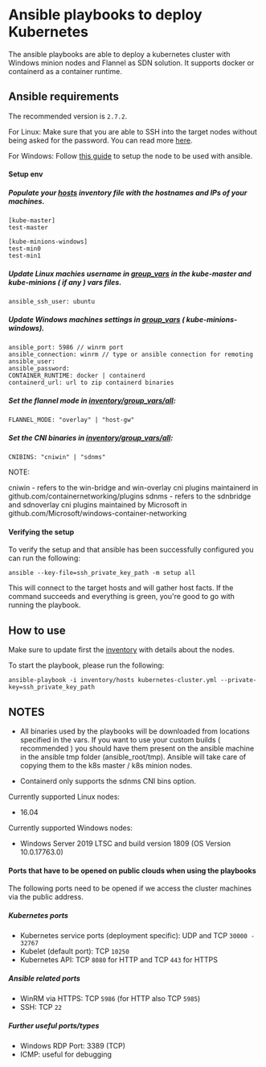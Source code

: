 # Ansible playbooks to deploy Kubernetes

The ansible playbooks are able to deploy a kubernetes cluster with
Windows minion nodes and Flannel as SDN solution.
It supports docker or containerd as a container runtime.

## Ansible requirements

The recommended version is `2.7.2`.

For Linux: Make sure that you are able to SSH into the target nodes without being
asked for the password. You can read more [here](http://docs.ansible.com/ansible/latest/user_guide/intro_getting_started.html).

For Windows: Follow [this guide](https://docs.ansible.com/ansible/devel/user_guide/windows_setup.html)
to setup the node to be used with ansible.

#### Setup env

##### Populate your [hosts](/inventory/hosts) inventory file with the hostnames and IPs of your machines.

```
[kube-master]
test-master

[kube-minions-windows]
test-min0
test-min1

```

##### Update Linux machies username in [group_vars](/inventory/group_vars) in the kube-master and kube-minions ( if any ) vars files.

```
ansible_ssh_user: ubuntu
```

##### Update Windows machines settings in  [group_vars](/inventory/group_vars) ( kube-minions-windows).

```
ansible_port: 5986 // winrm port
ansible_connection: winrm // type or ansible connection for remoting
ansible_user: 
ansible_password:
CONTAINER_RUNTIME: docker | containerd 
containerd_url: url to zip containerd binaries
```

##### Set the flannel mode in [inventory/group_vars/all](/inventory/group_vars/all):

```
FLANNEL_MODE: "overlay" | "host-gw"
```

##### Set the CNI binaries in [inventory/group_vars/all](/inventory/group_vars/all):

```
CNIBINS: "cniwin" | "sdnms"
```

NOTE: 

cniwin - refers to the win-bridge and win-overlay cni plugins maintainerd in github.com/containernetworking/plugins
sdnms  - refers to the sdnbridge and sdnoverlay cni plugins maintained by Microsoft in github.com/Microsoft/windows-container-networking

#### Verifying the setup

To verify the setup and that ansible has been successfully configured you can run the following:

```
ansible --key-file=ssh_private_key_path -m setup all
```

This will connect to the target hosts and will gather host facts.
If the command succeeds and everything is green, you're good to go with running the playbook.

## How to use

Make sure to update first the [inventory](/contrib/inventory) with
details about the nodes.

To start the playbook, please run the following:
```
ansible-playbook -i inventory/hosts kubernetes-cluster.yml --private-key=ssh_private_key_path
```

## NOTES

- All binaries used by the playbooks will be downloaded from locations specified in the vars. If you want to use your custom
builds ( recommended ) you should have them present on the ansible machine in the ansible tmp folder (ansible_root/tmp). Ansible will take care of copying them to the k8s master / k8s minion nodes.

- Containerd only supports the sdnms CNI bins option.

Currently supported Linux nodes:
- 16.04

Currently supported Windows nodes:
- Windows Server 2019 LTSC and build version 1809 (OS Version 10.0.17763.0)

#### Ports that have to be opened on public clouds when using the playbooks

The following ports need to be opened if we access the cluster machines via the public address.

##### Kubernetes ports

- Kubernetes service ports (deployment specific): UDP and TCP `30000 - 32767`
- Kubelet (default port): TCP `10250`
- Kubernetes API: TCP `8080` for HTTP and TCP `443` for HTTPS

##### Ansible related ports

- WinRM via HTTPS: TCP `5986` (for HTTP also TCP `5985`)
- SSH: TCP `22`

##### Further useful ports/types

- Windows RDP Port: 3389 (TCP)
- ICMP: useful for debugging

